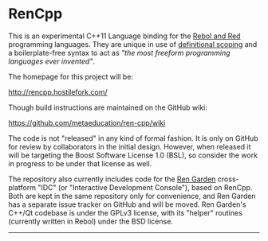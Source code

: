 # RenCpp

This is an experimental C++11 Language binding for the [Rebol and Red][1]
programming languages.  They are unique in use of [definitional scoping][2]
and a boilerplate-free syntax to act as *"the most freeform programming
languages ever invented"*.

The homepage for this project will be:

http://rencpp.hostilefork.com/

Though build instructions are maintained on the GitHub wiki:

https://github.com/metaeducation/ren-cpp/wiki

The code is not "released" in any kind of formal fashion.  It is only on GitHub
for review by collaborators in the initial design.  However, when released it
will be targeting the Boost Software License 1.0 (BSL), so consider the work
in progress to be under that license as well.

The repository also currently includes code for the [Ren Garden][2]
cross-platform "IDC" (or "Interactive Development Console"), based on RenCpp.
Both are kept in the same repository only for convenience, and Ren Garden
has a separate issue tracker on GitHub and will be moved.  Ren Garden's C++/Qt
codebase is under the GPLv3 license, with its "helper" routines (currently
written in Rebol) under the BSD license.

---
[1]: http://blog.hostilefork.com/why-rebol-red-parse-cool/
[2]: http://stackoverflow.com/a/33469555/211160
[2]: https://www.youtube.com/watch?v=0exDvv5WEv4

